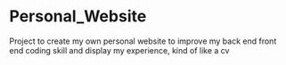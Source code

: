 # Personal_Website
Project to create my own personal website to improve my back end front end coding skill and display my experience, kind of like a cv
